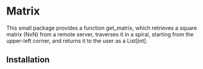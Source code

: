 # Matrix

This small package provides a function get_matrix, which retrieves a square matrix (NxN) from a remote server, traverses it in a spiral, starting from the upper-left corner, and returns it to the user as a List[int].

## Installation

```bash

```